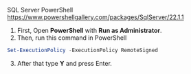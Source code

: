 SQL Server PowerShell
https://www.powershellgallery.com/packages/SqlServer/22.1.1


1. First, Open **PowerShell** with **Run as Administrator**.
2. Then, run this command in PowerShell
``` Powershell
Set-ExecutionPolicy -ExecutionPolicy RemoteSigned
```
3. After that type **Y** and press Enter.
